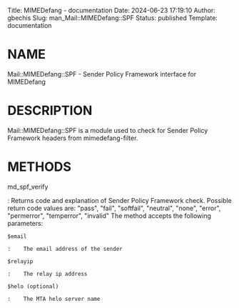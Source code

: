 Title: MIMEDefang - documentation
Date: 2024-06-23 17:19:10
Author: gbechis
Slug: man_Mail::MIMEDefang::SPF
Status: published
Template: documentation

# NAME

Mail::MIMEDefang::SPF - Sender Policy Framework interface for MIMEDefang

# DESCRIPTION

Mail::MIMEDefang::SPF is a module used to check for Sender Policy
Framework headers from mimedefang-filter.

# METHODS

md_spf_verify

:   Returns code and explanation of Sender Policy Framework
    check.
    Possible return code values are:
    "pass", "fail", "softfail", "neutral", "none", "error", "permerror", "temperror", "invalid"
    The method accepts the following parameters:

    $email

    :    The email address of the sender

    $relayip

    :    The relay ip address

    $helo (optional)

    :    The MTA helo server name
